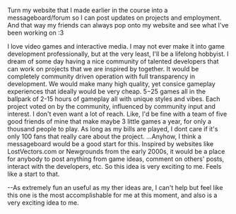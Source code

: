 Turn my website that I made earlier in the course into a messageboard/forum so I can post updates on projects and employment. And that way my friends can always pop onto my website and see what I've been working on :3

I love video games and interactive media. I may not ever make it into game development professionally, but at the very least, I'll be a lifelong hobbyist. I dream of some day having a nice community of talented developers that can work on projects that we are inspired by together. It would be completely community driven operation with full transparency in development. We would make many high quality, yet consice gameplay experiences that ideally would be very cheap. $5-$25 games all in the ballpark of 2-15 hours of gameplay all with unique styles and vibes. Each project voted on by the community, influenced by community input and interest. I don't even want a lot of reach. Like, I'd be fine with a team of five good friends of mine that make maybe 3 little games a year, for only a thousand people to play. As long as my bills are played, I dont care if it's only 100 fans that really care about the project. 
...Anyhow, I think a messageboard would be a good start for this. Inspired by websites like LostVectors.com or Newgrounds from the early 2000s, it would be a place for anybody to post anything from game ideas, comment on others' posts, interact with the developers, etc. 
So this idea is very exciting to me. Feels like a start to that.

--As extremely fun an useful as my ther ideas are, I can't help but feel like this one is the most accomplishable for me at this moment, and also is a very exciting idea to me.
